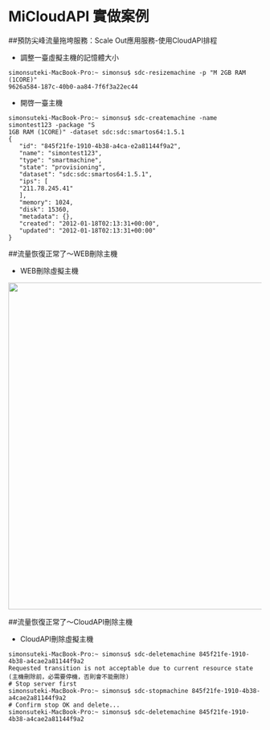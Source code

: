 MiCloudAPI 實做案例
===
##預防尖峰流量拖垮服務：Scale Out應用服務-使用CloudAPI排程

*  調整一臺虛擬主機的記憶體大小


```
simonsuteki-MacBook-Pro:~ simonsu$ sdc-resizemachine -p "M 2GB RAM (1CORE)"
9626a584-187c-40b0-aa84-7f6f3a22ec44
```



*  開啓一臺主機


```
simonsuteki-MacBook-Pro:~ simonsu$ sdc-createmachine -name simontest123 -package "S
1GB RAM (1CORE)" -dataset sdc:sdc:smartos64:1.5.1
{
   "id": "845f21fe-1910-4b38-a4ca-e2a81144f9a2",
   "name": "simontest123",
   "type": "smartmachine",
   "state": "provisioning",
   "dataset": "sdc:sdc:smartos64:1.5.1",
   "ips": [
   "211.78.245.41"
   ],
   "memory": 1024,
   "disk": 15360,
   "metadata": {},
   "created": "2012-01-18T02:13:31+00:00",
   "updated": "2012-01-18T02:13:31+00:00"
}
```


##流量恢復正常了～WEB刪除主機


*  WEB刪除虛擬主機
<img src='images/MiCloud+API+Implement+2-p11.PNG' width='650' align='center'/>

##流量恢復正常了～CloudAPI刪除主機


*  CloudAPI刪除虛擬主機


```
simonsuteki-MacBook-Pro:~ simonsu$ sdc-deletemachine 845f21fe-1910-4b38-a4cae2a81144f9a2
Requested transition is not acceptable due to current resource state
(主機刪除前，必需要停機，否則會不能刪除)
# Stop server first
simonsuteki-MacBook-Pro:~ simonsu$ sdc-stopmachine 845f21fe-1910-4b38-a4cae2a81144f9a2
# Confirm stop OK and delete...
simonsuteki-MacBook-Pro:~ simonsu$ sdc-deletemachine 845f21fe-1910-4b38-a4cae2a81144f9a2
```


